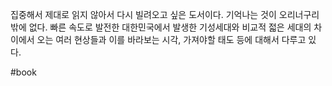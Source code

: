 
집중해서 제대로 읽지 않아서 다시 빌려오고 싶은 도서이다.
기억나는 것이 오리너구리 밖에 없다. 
빠른 속도로 발전한 대한민국에서 발생한 기성세대와 비교적 젋은 세대의 차이에서 오는 
여러 현상들과 이를 바라보는 시각, 가져야할 태도 등에 대해서 다루고 있다. 



#book 
